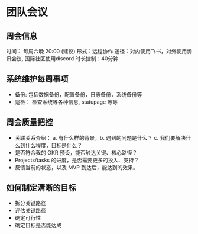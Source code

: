 # 团队会议

## 周会信息

时间： 每周六晚 20:00 (建议)
形式：远程协作
途径：对内使用飞书，对外使用腾讯会议, 国际社区使用discord
时长控制：40分钟

## 系统维护每周事项

- 备份: 包括数据备份，配置备份，日志备份，系统备份等
- 巡检： 检查系统等各种信息, statupage 等等

## 周会质量把控

- 关联关系介绍： a. 有什么样的背景，b. 遇到的问题是什么？ c. 我们要解决什么到什么程度，目标是什么？
- 是否符合我的 OKR 预设，能否触达关键、核心路径？
- Projects/tasks 的进度，是否需要更多的投入、支持？
- 反馈当前的状态，以及 MVP 到达后，能达到的效果。

## 如何制定清晰的目标

- 拆分关键路径
- 评估关键路径
- 确定可行性
- 确定目标是否能达成
